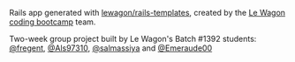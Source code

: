 Rails app generated with [lewagon/rails-templates](https://github.com/lewagon/rails-templates), created by the [Le Wagon coding bootcamp](https://www.lewagon.com) team.

Two-week group project built by Le Wagon's Batch #1392 students: [@fregent](https://github.com/fregent), [@Als97310](https://github.com/Als97310), [@salmassiya](https://github.com/salmassiya) and [@Emeraude00](https://github.com/Emeraude00)
